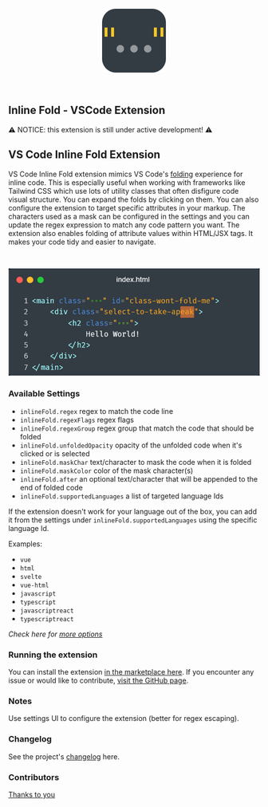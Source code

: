 <p align="center">
    <img src="./res/icon.png" width="128" />
</p>
<br />

## Inline Fold - VSCode Extension
⚠️ NOTICE: this extension is still under active development! ⚠️

## VS Code Inline Fold Extension

VS Code Inline Fold extension mimics VS Code's [folding](https://code.visualstudio.com/docs/editor/codebasics#_folding) experience for inline code.
This is especially useful when working with frameworks like Tailwind CSS which use lots of utility classes that often disfigure code visual structure. You can expand the folds by clicking on them. You can also configure the extension to target specific attributes in your markup.
The characters used as a mask can be configured in the settings and you can update the regex expression to match any code pattern you want.
The extension also enables folding of attribute values within HTML/JSX tags. It makes your code tidy and easier to navigate.

<br />

<p align="center">
    <img src="./res/carbon.png" />
</p>

### Available Settings
- `inlineFold.regex` regex to match the code line
- `inlineFold.regexFlags` regex flags
- `inlineFold.regexGroup` regex group that match the code that should be folded
- `inlineFold.unfoldedOpacity` opacity of the unfolded code when it's clicked or is selected
- `inlineFold.maskChar` text/character to mask the code when it is folded
- `inlineFold.maskColor` color of the mask character(s)
- `inlineFold.after` an optional text/character that will be appended to the end of folded code
- `inlineFold.supportedLanguages` a list of targeted language Ids

If the extension doesn't work for your language out of the box, you can add it from the settings under `inlineFold.supportedLanguages` using the specific language Id.

Examples:
- `vue`
- `html`
- `svelte`
- `vue-html`
- `javascript`
- `typescript`
- `javascriptreact`
- `typescriptreact`

*Check here for <a href="https://code.visualstudio.com/docs/languages/identifiers#_known-language-identifiers">more options</a>*

### Running the extension
You can install the extension <a href="https://marketplace.visualstudio.com/items?itemName=moalamri.inline-fold"> in the marketplace here</a>. If you encounter any issue or would like to contribute, <a href="https://github.com/moalamri/vscode-inline-fold">visit the GitHub page</a>.

### Notes
Use settings UI to configure the extension (better for regex escaping).

### Changelog
See the project's <a href="CHANGELOG.md"> changelog</a> here.

### Contributors
[Thanks to you](https://github.com/moalamri/vscode-inline-fold/graphs/contributors)
